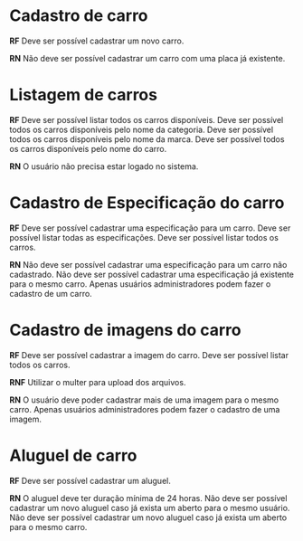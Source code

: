 # Cadastro de carro

**RF**
Deve ser possível cadastrar um novo carro.

**RN**
Não deve ser possível cadastrar um carro com uma placa já existente.


# Listagem de carros

**RF**
Deve ser possível listar todos os carros disponíveis.
Deve ser possível todos os carros disponíveis pelo nome da categoria.
Deve ser possível todos os carros disponíveis pelo nome da marca.
Deve ser possível todos os carros disponíveis pelo nome do carro.

**RN**
O usuário não precisa estar logado no sistema.


# Cadastro de Especificação do carro

**RF**
Deve ser possível cadastrar uma especificação para um carro.
Deve ser possível listar todas as especificações.
Deve ser possível listar todos os carros.

**RN**
Não deve ser possível cadastrar uma especificação para um carro não cadastrado.
Não deve ser possível cadastrar uma especificação já existente para o mesmo carro.
Apenas usuários administradores podem fazer o cadastro de um carro.


# Cadastro de imagens do carro

**RF**
Deve ser possível cadastrar a imagem do carro.
Deve ser possível listar todos os carros.

**RNF**
Utilizar o multer para upload dos arquivos.

**RN**
O usuário deve poder cadastrar mais de uma imagem para o mesmo carro.
Apenas usuários administradores podem fazer o cadastro de uma imagem.


# Aluguel de carro

**RF**
Deve ser possível cadastrar um aluguel.

**RN**
O aluguel deve ter duração mínima de 24 horas.
Não deve ser possível cadastrar um novo aluguel caso já exista um aberto para o mesmo usuário.
Não deve ser possível cadastrar um novo aluguel caso já exista um aberto para o mesmo carro.